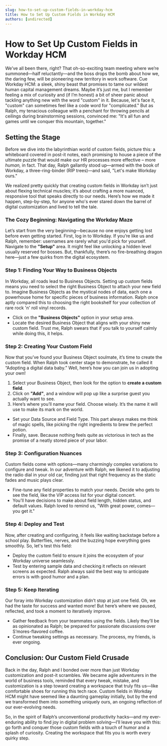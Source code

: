 ```yaml
---
slug: how-to-set-up-custom-fields-in-workday-hcm
title: How to Set Up Custom Fields in Workday HCM
authors: [undirected]
---
```



# How to Set Up Custom Fields in Workday HCM

We’ve all been there, right? That oh-so-exciting team meeting where we’re summoned—half reluctantly—and the boss drops the bomb about how we, the daring few, will be pioneering new territory in work software. Cue Workday HCM: a sleek, shiny beast that promises to tame our wildest human capital management dreams. Maybe it’s just me, but I remember feeling a mix of curiosity and (if I’m honest) a bit of sheer panic about tackling anything new with the word "custom" in it. Because, let's face it, "custom" can sometimes feel like a code word for "complicated." But as Ralph, my tenacious colleague with a penchant for throwing pencils at ceilings during brainstorming sessions, convinced me: "It's all fun and games until we conquer this mountain, together."

## Setting the Stage 

Before we dive into the labyrinthian world of custom fields, picture this: a whiteboard covered in post-it notes, each promising to house a piece of the ultimate puzzle that would make our HR processes more effective – more *human,* in fact. That day, Ralph gallantly stood up—armed with the book of Workday, a three-ring-binder (RIP trees)—and said, "Let's make Workday ours."

We realized pretty quickly that creating custom fields in Workday isn’t just about flexing technical muscles; it’s about crafting a more nuanced, responsive tool that speaks directly to our needs. Here’s how we made it happen, step-by-step, for anyone who's ever stared down the barrel of digital customization and lived to tell the tale.

### The Cozy Beginning: Navigating the Workday Maze

Let’s start from the very beginning—because no one enjoys getting lost before even getting started. First, log in to Workday. If you’re like us and Ralph, remember: usernames are rarely what you'd pick for yourself. Navigate to the **"Setup"** area. It might feel like unlocking a hidden level usually reserved for bosses. But, thankfully, there’s no fire-breathing dragon here—just a few quirks from the digital ecosystem.

### Step 1: Finding Your Way to Business Objects

In Workday, all roads lead to Business Objects. Setting up custom fields means you need to select the right Business Object to attach your new field to. Imagine Business Objects as the mystical nodes of data, each one a powerhouse home for specific pieces of business information. Ralph once aptly compared this to choosing the right bookshelf for your collection of rare rock 'n' roll vinyl records.

- Click on the **"Business Objects"** option in your setup area.
- Locate the desired Business Object that aligns with your shiny new custom field. Trust me, Ralph swears that if you talk to yourself calmly while doing this, it helps.

### Step 2: Creating Your Custom Field

Now that you’ve found your Business Object soulmate, it’s time to create the custom field. When Ralph took center stage to demonstrate, he called it “Adopting a digital data baby.” Well, here’s how you can join us in adopting your own!

1. Select your Business Object, then look for the option to **create a custom field**.
2. Click on **"Add"**, and a window will pop up like a surprise guest you actually want to see.
3. Here’s where you’ll name your field. Choose wisely. It’s the name it will use to make its mark on the world.

- Set your Data Source and Field Type. This part always makes me think of magic spells, like picking the right ingredients to brew the perfect potion.
- Finally, save. Because nothing feels quite as victorious in tech as the promise of a neatly stored piece of your labor.

### Step 3: Configuration Nuances

Custom fields come with options—many charmingly complex variations to configure and tweak. In our adventure with Ralph, we likened it to adjusting the radio dial in your old car, finding just that right frequency as the static fades and music plays clear.

- Fine-tune any field properties to match your needs. Decide who gets to see the field, like the VIP access list for your digital concert.
- You’ll have decisions to make about field length, hidden status, and default values. Ralph loved to remind us, "With great power, comes— you get it." 

### Step 4: Deploy and Test

Now, after creating and configuring, it feels like waiting backstage before a school play. Butterflies, nerves, and the buzzing hope everything goes smoothly. So, let's test this field:

- Deploy the custom field to ensure it joins the ecosystem of your Workday universe seamlessly.
- Test by entering sample data and checking it reflects on relevant screens as expected. Ralph always said the best way to anticipate errors is with good humor and a plan.

### Step 5: Keep Iterating

Our foray into Workday customization didn’t stop at just one field. Oh, we had the taste for success and wanted more! But here’s where we paused, reflected, and took a moment to iteratively improve.

- Gather feedback from your teammates using the fields. Likely they’ll be as opinionated as Ralph; be prepared for passionate discussions over S’mores-flavored coffee.
- Continue tweaking settings as necessary. The process, my friends, is ever ongoing.

## Conclusion: Our Custom Field Crusade 

Back in the day, Ralph and I bonded over more than just Workday customization and post-it scrambles. We became agile adventurers in the world of business tools, reminded that every tweak, mistake, and customization is a step toward creating a workspace that truly fits us—like comfortable shoes for running this tech race. Custom fields in Workday HCM might have seemed like a daunting gameplay initially, but by the end we transformed them into something uniquely ours, an ongoing reflection of our ever-evolving needs.

So, in the spirit of Ralph’s unconventional productivity hacks—and my ever-enduring ability to find joy in digital problem solving—I’ll leave you with this: go forth and conquer those custom fields with a touch of humor and a splash of curiosity. Creating the workspace that fits you is worth every quirky step.